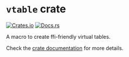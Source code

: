 
# `vtable` crate

[![Crates.io](https://img.shields.io/crates/v/vtable)](https://crates.io/crates/vtable)
[![Docs.rs](https://docs.rs/vtable/badge.svg)](https://docs.rs/vtable)

A macro to create ffi-friendly virtual tables.

Check the [crate documentation](https://docs.rs/vtable) for more details.
